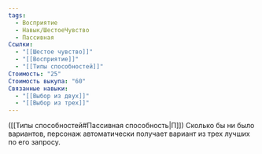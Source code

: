 ```yaml
---
tags:
  - Восприятие
  - Навык/ШестоеЧувство
  - Пассивная
Ссылки:
  - "[[Шестое чувство]]"
  - "[[Восприятие]]"
  - "[[Типы способностей]]"
Стоимость: "25"
Стоимость выкупа: "60"
Связанные навыки:
  - "[[Выбор из двух]]"
  - "[[Выбор из трех]]"
---
```

([[Типы способностей#Пассивная способность|П]]) Сколько бы ни было вариантов, персонаж автоматически получает вариант из трех лучших по его запросу. 